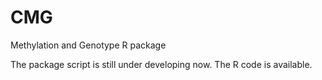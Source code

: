 # CMG
Methylation and Genotype R package

The package script is still under developing now. The R code is available.
